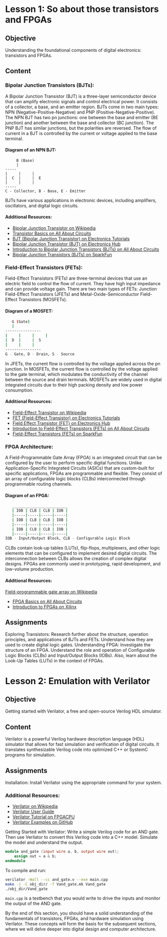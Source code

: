 # Lesson 1: So about those transistors and FPGAs

## Objective
Understanding the foundational components of digital electronics: transistors and FPGAs.

## Content

### Bipolar Junction Transistors (BJTs):
A Bipolar Junction Transistor (BJT) is a three-layer semiconductor device that can amplify electronic signals and control electrical power. It consists of a collector, a base, and an emitter region. BJTs come in two main types: NPN (Negative-Positive-Negative) and PNP (Positive-Negative-Positive). The NPN BJT has two pn junctions: one between the base and emitter (BE junction) and another between the base and collector (BC junction). The PNP BJT has similar junctions, but the polarities are reversed. The flow of current in a BJT is controlled by the current or voltage applied to the base terminal.

#### Diagram of an NPN BJT:
```
     B (Base)
     |
-----
|     |     |   
|  C  |     |  E
|     |     |  
-----
C - Collector, B - Base, E - Emitter
```

BJTs have various applications in electronic devices, including amplifiers, oscillators, and digital logic circuits.

#### Additional Resources:
- [Bipolar Junction Transistor on Wikipedia](https://en.wikipedia.org/wiki/Bipolar_junction_transistor)
- [Transistor Basics on All About Circuits](https://www.allaboutcircuits.com/technical-articles/transistor-basics/)
- [BJT (Bipolar Junction Transistor) on Electronics Tutorials](https://www.electronics-tutorials.ws/transistor/tran_1.html)
- [Bipolar Junction Transistor (BJT) on Electronics Hub](https://www.electronicshub.org/bipolar-junction-transistor-bjt/)
- [Introduction to Bipolar Junction Transistors (BJTs) on All About Circuits](https://www.allaboutcircuits.com/technical-articles/introduction-to-bipolar-junction-transistors-bjts/)
- [Bipolar Junction Transistors (BJTs) on SparkFun](https://learn.sparkfun.com/tutorials/transistors/bipolar-junction-transistors)

### Field-Effect Transistors (FETs):
Field-Effect Transistors (FETs) are three-terminal devices that use an electric field to control the flow of current. They have high input impedance and can provide voltage gain. There are two main types of FETs: Junction Field-Effect Transistors (JFETs) and Metal-Oxide-Semiconductor Field-Effect Transistors (MOSFETs).

#### Diagram of a MOSFET:
```bash
   G (Gate)
   |
----------------
|     |     |     |   
|  D  |     |  S
|     |     |   
----------------
G - Gate, D - Drain, S - Source
```
In JFETs, the current flow is controlled by the voltage applied across the pn junction. In MOSFETs, the current flow is controlled by the voltage applied to the gate terminal, which modulates the conductivity of the channel between the source and drain terminals. MOSFETs are widely used in digital integrated circuits due to their high packing density and low power consumption.

#### Additional Resources:
- [Field-Effect Transistor on Wikipedia](https://en.wikipedia.org/wiki/Field-effect_transistor)
- [FET (Field-Effect Transistor) on Electronics Tutorials](https://www.electronics-tutorials.ws/transistor/tran_5.html)
- [Field Effect Transistor (FET) on Electronics Hub](https://www.electronicshub.org/field-effect-transistor-fet/)
- [Introduction to Field-Effect Transistors (FETs) on All About Circuits](https://www.allaboutcircuits.com/technical-articles/introduction-to-field-effect-transistors-fets/)
- [Field-Effect Transistors (FETs) on SparkFun](https://learn.sparkfun.com/tutorials/transistors/field-effect-transistors)

### FPGA Architecture:
A Field-Programmable Gate Array (FPGA) is an integrated circuit that can be configured by the user to perform specific digital functions. Unlike Application-Specific Integrated Circuits (ASICs) that are custom-built for specific applications, FPGAs are programmable and flexible. They consist of an array of configurable logic blocks (CLBs) interconnected through programmable routing channels.

#### Diagram of an FPGA:
```bash
   _________________________
   | IOB | CLB | CLB | IOB |
   |-----|-----|-----|-----|
   | IOB | CLB | CLB | IOB |
   |-----|-----|-----|-----|
   | IOB | CLB | CLB | IOB |
   |-----|-----|-----|-----|
IOB - Input/Output Block, CLB - Configurable Logic Block
```
CLBs contain look-up tables (LUTs), flip-flops, multiplexers, and other logic elements that can be configured to implement desired digital circuits. The interconnection between CLBs allows the creation of complex digital designs. FPGAs are commonly used in prototyping, rapid development, and low-volume production.

#### Additional Resources:
[Field-programmable gate array on Wikipedia](https://en.wikipedia.org/wiki/Field-programmable_gate_array)
- [FPGA Basics on All About Circuits](https://www.allaboutcircuits.com/technical-articles/fpga-basics-introduction-to-field-programmable-gate-arrays/)
- [Introduction to FPGAs on Xilinx](https://www.xilinx.com/support/documentation/introduction-to-fpgas/vivado-overview.html)

## Assignments
Exploring Transistors: Research further about the structure, operation principles, and applications of BJTs and FETs. Understand how they are used to create digital logic gates.
Understanding FPGA: Investigate the structure of an FPGA. Understand the role and operation of Configurable Logic Blocks (CLBs) and Input/Output Blocks (IOBs). Also, learn about the Look-Up Tables (LUTs) in the context of FPGAs.

# Lesson 2: Emulation with Verilator

## Objective
Getting started with Verilator, a free and open-source Verilog HDL simulator.

## Content
Verilator is a powerful Verilog hardware description language (HDL) simulator that allows for fast simulation and verification of digital circuits. It translates synthesizable Verilog code into optimized C++ or SystemC programs for simulation.

## Assignments
Installation: Install Verilator using the appropriate command for your system.

### Additional Resources:
- [Verilator on Wikipedia](https://en.wikipedia.org/wiki/Verilator)
- [Verilator User Guide](https://www.veripool.org/wiki/verilator/UserGuide)
- [Verilator Tutorial on FPGACPU](https://www.fpgacpu.org/verilog/verilator/tutorial.html)
- [Verilator Examples on GitHub](https://github.com/verilator/verilator_examples)

Getting Started with Verilator: Write a simple Verilog code for an AND gate. Then use Verilator to convert this Verilog code into a C++ model. Simulate the model and understand the output.

```verilog
module and_gate (input wire a, b, output wire out);
    assign out = a & b;
endmodule
```
To compile and run:
```bash
verilator -Wall --cc and_gate.v --exe main.cpp
make -j -C obj_dir/ -f Vand_gate.mk Vand_gate
./obj_dir/Vand_gate
```
`main.cpp` is a testbench that you would write to drive the inputs and monitor the output of the AND gate.

By the end of this section, you should have a solid understanding of the fundamentals of transistors, FPGAs, and hardware simulation using Verilator. These concepts will form the basis for the subsequent sections, where we will delve deeper into digital design and computer architecture.